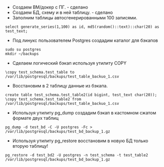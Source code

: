 * Создаем ВМ/докер c ПГ. - сделано
* Создаем БД, схему и в ней таблицу. - сделано
* Заполним таблицы автосгенерированными 100 записями.
```
select generate_series(1,100) as id, md5(random()::text)::char(20) as test_text;
```
* Под линукс пользователем Postgres создадим каталог для бэкапов
```
sudo su postgres
mkdir ~/backups
```
* Сделаем логический бэкап используя утилиту COPY
```
\copy test_schema.test_table to /var/lib/postgresql/backups/test_table_backuo_1.csv
```
* Восстановим в 2 таблицу данные из бэкапа.
```
create table test_schema.test_table2(id bigint, test_text char(20));
\copy test_schema.test_table2 from /var/lib/postgresql/backups/test_table_backuo_1.csv
```
* Используя утилиту pg_dump создадим бэкап в кастомном сжатом формате двух таблиц
```
pg_dump -d test_bd -C -U postgres -Fc >  /var/lib/postgresql/backups/test_bd_backup_1.gz
```
* Используя утилиту pg_restore восстановим в новую БД только вторую таблицу!
```
pg_restore -d test_bd2 -U postgres -n test_schema -t test_table2 /var/lib/postgresql/backups/test_bd_backup_1.gz
```
